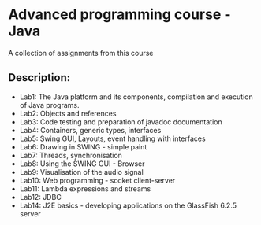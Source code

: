 # Advanced programming course - Java
A collection of assignments from this course 
## Description:
- Lab1: The Java platform and its components, compilation and execution of Java programs.
- Lab2: Objects and references
- Lab3: Code testing and preparation of javadoc documentation
- Lab4: Containers, generic types, interfaces
- Lab5: Swing GUI, Layouts, event handling with interfaces
- Lab6: Drawing in SWING - simple paint
- Lab7: Threads, synchronisation
- Lab8: Using the SWING GUI - Browser
- Lab9: Visualisation of the audio signal
- Lab10: Web programming - socket client-server
- Lab11: Lambda expressions and streams
- Lab12: JDBC
- Lab14: J2E basics - developing applications on the GlassFish 6.2.5 server

  
